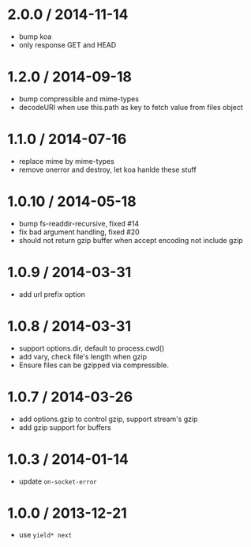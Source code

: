 
2.0.0 / 2014-11-14
==================

  * bump koa
  * only response GET and HEAD

1.2.0 / 2014-09-18
==================

  * bump compressible and mime-types
  * decodeURI when use this.path as key to fetch value from files object

1.1.0 / 2014-07-16
==================

  * replace mime by mime-types
  * remove onerror and destroy, let koa hanlde these stuff

1.0.10 / 2014-05-18
==================

  * bump fs-readdir-recursive, fixed #14
  * fix bad argument handling, fixed #20
  * should not return gzip buffer when accept encoding not include gzip

1.0.9 / 2014-03-31
==================

  * add url prefix option

1.0.8 / 2014-03-31
==================

  * support options.dir, default to process.cwd()
  * add vary, check file's length when gzip
  * Ensure files can be gzipped via compressible.

1.0.7 / 2014-03-26
==================

  * add options.gzip to control gzip, support stream's gzip
  * add gzip support for buffers

1.0.3 / 2014-01-14
==================

 * update `on-socket-error`

1.0.0 / 2013-12-21
==================

 * use `yield* next`
